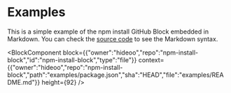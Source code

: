 # Examples

This is a simple example of the npm install GitHub Block embedded in Markdown. You can check the [source code](https://raw.githubusercontent.com/HiDeoo/npm-install-block/main/examples/README.md) to see the Markdown syntax.

<BlockComponent
block={{"owner":"hideoo","repo":"npm-install-block","id":"npm-install-block","type":"file"}}
context={{"owner":"hideoo","repo":"npm-install-block","path":"examples/package.json","sha":"HEAD","file":"examples/README.md"}}
height={92}
/>
